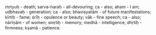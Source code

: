 mṛtyuḥ - death; sarva-haraḥ - all-devouring; ca - also; aham - I am; udbhavaḥ - generation; ca - also; bhaviṣyatām - of future manifestations; kīrtiḥ - fame; śrīḥ - opulence or beauty; vāk - ﬁne speech; ca - also; nārīṇām - of women; smṛtiḥ - memory; medhā - intelligence; dhṛtiḥ - ﬁrmness; kṣamā - patience.